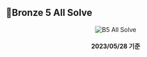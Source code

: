 ## 🥉Bronze 5 All Solve
<div align=center>
  
  ![B5 All Solve](https://github.com/DM-09/BaekjoonCode/assets/112751504/b28faf21-8ab8-4059-b493-9bdad84bcf8f)
  #### 2023/05/28 기준
</div>
